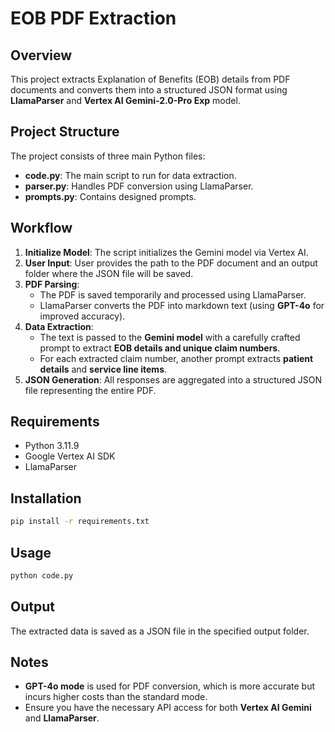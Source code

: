 # EOB PDF Extraction

## Overview
This project extracts Explanation of Benefits (EOB) details from PDF documents and converts them into a structured JSON format using **LlamaParser** and **Vertex AI Gemini-2.0-Pro Exp** model.

## Project Structure
The project consists of three main Python files:

- **code.py**: The main script to run for data extraction.
- **parser.py**: Handles PDF conversion using LlamaParser.
- **prompts.py**: Contains designed prompts.

## Workflow
1. **Initialize Model**: The script initializes the Gemini model via Vertex AI.
2. **User Input**: User provides the path to the PDF document and an output folder where the JSON file will be saved.
3. **PDF Parsing**:
   - The PDF is saved temporarily and processed using LlamaParser.
   - LlamaParser converts the PDF into markdown text (using **GPT-4o** for improved accuracy).
4. **Data Extraction**:
   - The text is passed to the **Gemini model** with a carefully crafted prompt to extract **EOB details and unique claim numbers**.
   - For each extracted claim number, another prompt extracts **patient details** and **service line items**.
5. **JSON Generation**: All responses are aggregated into a structured JSON file representing the entire PDF.

## Requirements
- Python 3.11.9
- Google Vertex AI SDK
- LlamaParser

## Installation
```bash
pip install -r requirements.txt
```

## Usage
```bash
python code.py 
```

## Output
The extracted data is saved as a JSON file in the specified output folder.

## Notes
- **GPT-4o mode** is used for PDF conversion, which is more accurate but incurs higher costs than the standard mode.
- Ensure you have the necessary API access for both **Vertex AI Gemini** and **LlamaParser**.

